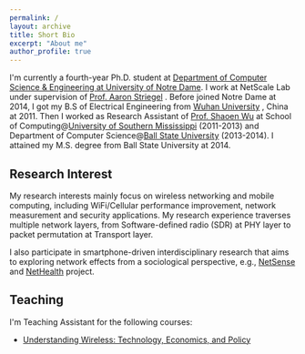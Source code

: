 ```yaml
---
permalink: /
layout: archive
title: Short Bio
excerpt: "About me"
author_profile: true
---
```


I'm currently a fourth-year Ph.D. student at [Department of Computer Science & Engineering at University of Notre Dame](http://cse.nd.edu/). I work at NetScale Lab under supervision of [Prof. Aaron Striegel](http://sites.nd.edu/aaron-striegel/) . Before joined Notre Dame at 2014, I got my B.S of Electrical Engineering from [Wuhan University](http://en.whu.edu.cn/) , China at 2011. Then I worked as Research Assistant of [Prof. Shaoen Wu](http://www.cs.bsu.edu/homepages/swu/)  at School of Computing@[University of Southern Mississippi](http://www.usm.edu/)  (2011-2013) and Department of Computer Science@[Ball State University](http://cms.bsu.edu/)  (2013-2014). I attained my M.S. degree from Ball State University at 2014.


Research Interest
------
My research interests mainly focus on wireless networking and mobile computing, including WiFi/Cellular performance improvement, network measurement and security applications. My research experience traverses multiple network layers, from Software-defined radio (SDR) at PHY layer to packet permutation at Transport layer.

I also participate in smartphone-driven interdisciplinary research that aims to exploring network effects from a sociological perspective, e.g., [NetSense](http://netsense.nd.edu/about.html) and [NetHealth](http://http://nethealth.nd.edu/)  project. 

Teaching
-----------
I'm Teaching Assistant for the following courses:

* [Understanding Wireless: Technology, Economics, and Policy](https://www.edx.org/course/understanding-wireless-technology-notredamex-eg240x) 

